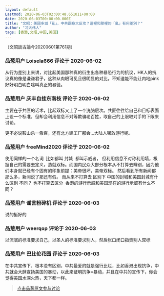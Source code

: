 ```yaml
---
layout: default
Lastmod: 2020-06-03T02:00:48.651011+00:00
date: 2020-06-03T00:00:00.000Z
title: "文昭：美國多城「亂」，中共翻身大反攻？這裡和那裡的「亂」有何差別？"
author: "习大伟人"
tags: [香港,文昭,中国,美国]
---
```


（文昭談古論今20200601第761期）

            
### 品葱用户 **Loisela666** 评论于 2020-06-02
        
从行为差别上来讲，对比起美国那种真的衍生出各种暴恐行为的抗议，HK人的抗议真的像是谦谦君子，这种从肉眼可见且很明显的对比，不知道能不能让内地pink好好明白明白啥叫真正的暴徒。
        


            
### 品葱用户 **庆丰自挂东南枝** 评论于 2020-06-02
        
主要在于共匪的话术，比起双标又上了一个洗脑层次。共匪往往给自己和目标表面上设一个标准，但却会利用信息不对等欺骗老百姓，取自己的上限取对手的下限来讨论。  
  
更不必说鞍山杀一儆百，还有北方建工厂那会...大陆人哪敢游行呢。
        


            
### 品葱用户 **freeMind2020** 评论于 2020-06-02
        
使用同样的一个名词  比如都叫 封城  都叫示威者， 但利用信息不对称利用墙，根据自己的需要去定义，造就双标。而国内民众大部分根本从不打算去辨别，因为他们本身就已经有个固有的印象前提：美帝很坏，美帝双标。 然后看到所有新闻都那么多，新闻说了那还有假。 而从来不打算去 区别下 中国的封城和美国封城有什么区别 不同？ 也不打算去区分  香港的游行示威和美国现在的游行示威有什么不同？
        


            
### 品葱用户 **谣言粉碎机** 评论于 2020-06-03
        
说的挺好的
        


            
### 品葱用户 **weerqop** 评论于 2020-06-03
        
以流氓的标准要求自己，以圣人的标准要求别人，然后张口闭口指责别人双标
        


            
### 品葱用户 **巴比伦花园** 评论于 2020-06-03
        
在中共宣传下，根本没有区别，中共最爱的就是强行比烂，比如香港出现抗争，中共就会大肆宣扬美国的暴动，以此来证明抗争=暴动，并且在中共的宣传下，你会觉得美国水深火热，天下都一样。
        






> [点击品葱原文参与讨论](https://pincong.rocks/video/id-2239__sort_key-agree_count__sort-DESC?warning)

